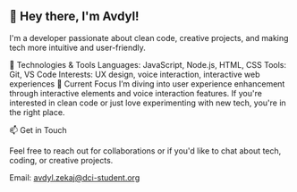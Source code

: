 ## 👋 Hey there, I'm Avdyl!

I'm a developer passionate about clean code, creative projects, and making tech more intuitive and user-friendly.

🔧 Technologies & Tools
Languages: JavaScript, Node.js, HTML, CSS
Tools: Git, VS Code
Interests: UX design, voice interaction, interactive web experiences
🌱 Current Focus
I’m diving into user experience enhancement through interactive elements and voice interaction features. If you're interested in clean code or just love experimenting with new tech, you're in the right place.



📫 Get in Touch

Feel free to reach out for collaborations or if you'd like to chat about tech, coding, or creative projects.

Email: avdyl.zekaj@dci-student.org


